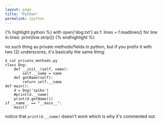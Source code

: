 ```yaml
---
layout: page
title: "Python"
permalink: /python
---
```


{% highlight python %}
with open('dog.txt') as f:
	lines = f.readlines()
for line in lines:
	print(line.strip())
{% endhighlight %}

no such thing as private methods/fields in python, but if you prefix it with two (2) underscores, it's basically the same thing:

```
$ cat private_methods.py 
class Dog:
	def __init__(self, name):
		self.__name = name
	def getName(self):
		return self.__name
def main():
	d = Dog('spike')
	#print(d.__name)
	print(d.getName())
if __name__ == "__main__":
	main()
```
notice that `print(d.__name)` doesn't work which is why it's commented out.
